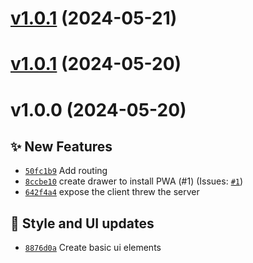 # [v1.0.1](https://github.com/Anthony-Jhoiro/tea-vision/compare/v1.0.0...v1.0.1) (2024-05-21)

# [v1.0.1](https://github.com/Anthony-Jhoiro/tea-vision/compare/v1.0.0...v1.0.1) (2024-05-20)

# v1.0.0 (2024-05-20)

## ✨ New Features

- [`50fc1b9`](https://github.com/Anthony-Jhoiro/tea-vision/commit/50fc1b9)  Add routing 
- [`8ccbe10`](https://github.com/Anthony-Jhoiro/tea-vision/commit/8ccbe10)  create drawer to install PWA (#1) (Issues: [`#1`](https://github.com/Anthony-Jhoiro/tea-vision/issues/1))
- [`642f4a4`](https://github.com/Anthony-Jhoiro/tea-vision/commit/642f4a4)  expose the client threw the server 

## 💄 Style and UI updates
- [`8876d0a`](https://github.com/Anthony-Jhoiro/tea-vision/commit/8876d0a)  Create basic ui elements
